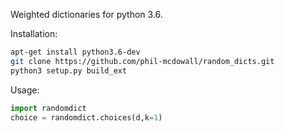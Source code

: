 Weighted dictionaries for python 3.6.

Installation:
```bash
apt-get install python3.6-dev
git clone https://github.com/phil-mcdowall/random_dicts.git
python3 setup.py build_ext
```
Usage: 
```python
import randomdict
choice = randomdict.choices(d,k=1)
```


